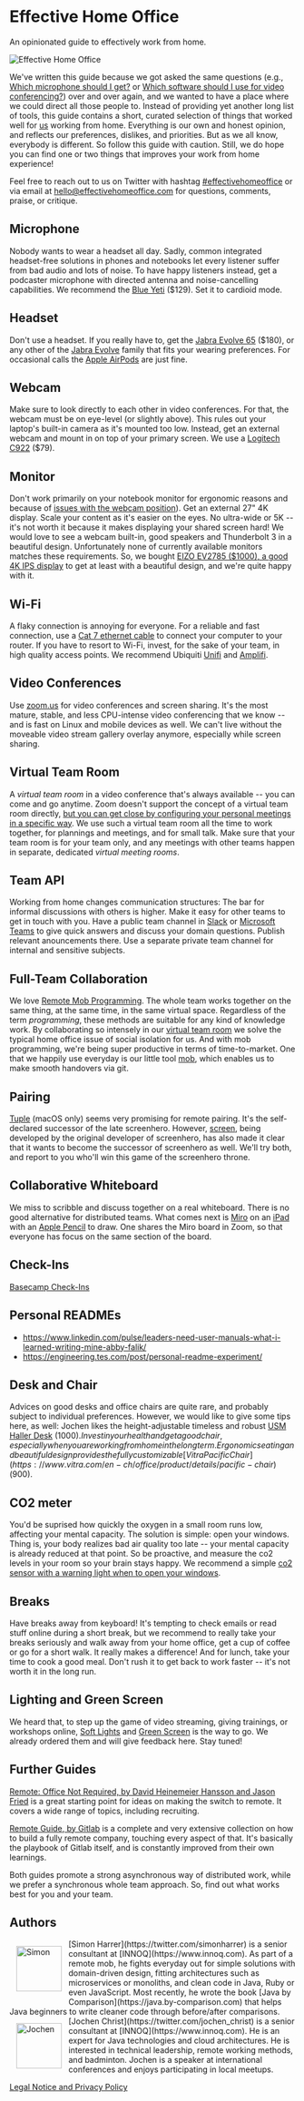 # Effective Home Office

An opinionated guide to effectively work from home.

![Effective Home Office](images/header.jpeg)

We've written this guide because we got asked the same questions (e.g., [Which microphone should I get?](#microphone) or [Which software should I use for video conferencing?](#video-conferences)) over and over again, and we wanted to have a place where we could direct all those people to. 
Instead of providing yet another long list of tools, this guide contains a short, curated selection of things that worked well for [us](#authors) working from home.
Everything is our own and honest opinion, and reflects our preferences, dislikes, and priorities.
But as we all know, everybody is different. 
So follow this guide with caution. 
Still, we do hope you can find one or two things that improves your work from home experience!

Feel free to reach out to us on Twitter with hashtag [#effectivehomeoffice](https://twitter.com/hashtag/effectivehomeoffice) or via email at [hello@effectivehomeoffice.com](mailto:hello@effectivehomeoffice.com) for questions, comments, praise, or critique.

## Microphone

Nobody wants to wear a headset all day.
Sadly, common integrated headset-free solutions in phones and notebooks let every listener suffer from bad audio and lots of noise.
To have happy listeners instead, get a podcaster microphone with directed antenna and noise-cancelling capabilities.
We recommend the [Blue Yeti](https://www.bluedesigns.com/products/yeti/) ($129). Set it to cardioid mode.

## Headset

Don't use a headset. 
If you really have to, get the [Jabra Evolve 65](https://www.jabra.com/business/office-headsets/jabra-evolve/jabra-evolve-65) ($180), or any other of the [Jabra Evolve](https://www.jabra.com/business/office-headsets/jabra-evolve) family that fits your wearing preferences. 
For occasional calls the [Apple AirPods](https://www.apple.com/airpods/) are just fine.

## Webcam

Make sure to look directly to each other in video conferences.
For that, the webcam must be on eye-level (or slightly above).
This rules out your laptop's built-in camera as it's mounted too low.
Instead, get an external webcam and mount in on top of your primary screen.
We use a [Logitech C922](https://www.logitech.com/en-us/product/c922-pro-stream-webcam) ($79).

## Monitor

Don't work primarily on your notebook monitor for ergonomic reasons and because of [issues with the webcam position](#webcam)). 
Get an external 27" 4K display. 
Scale your content as it's easier on the eyes.
No ultra-wide or 5K -- it's not worth it because it makes displaying your shared screen hard!
We would love to see a webcam built-in, good speakers and Thunderbolt 3 in a beautiful design.
Unfortunately none of currently available monitors matches these requirements. 
So, we bought [EIZO EV2785 ($1000), a good 4K IPS display](https://www.eizoglobal.com/products/flexscan/ev2785/index.html) to get at least with a beautiful design, and we're quite happy with it.

## Wi-Fi

A flaky connection is annoying for everyone.
For a reliable and fast connection, use a [Cat 7 ethernet cable](https://www.amazon.com/AmazonBasics-Network-Ethernet-Patch-Cable/dp/B013PUMX8I) to connect your computer to your router.
If you have to resort to Wi-Fi, invest, for the sake of your team, in high quality access points.
We recommend Ubiquiti [Unifi](https://www.ui.com/unifi/unifi-ap-ac-pro/) and [Amplifi](https://amplifi.com/amplifi-hd).

## Video Conferences

Use [zoom.us](https://zoom.us/) for video conferences and screen sharing. 
It's the most mature, stable, and less CPU-intense video conferencing that we know -- and is fast on Linux and mobile devices as well.
We can't live without the moveable video stream gallery overlay anymore, especially while screen sharing.

## Virtual Team Room

A *virtual team room* in a video conference that's always available -- you can come and go anytime.
Zoom doesn't support the concept of a virtual team room directly, [but you can get close by configuring your personal meetings in a specific way](/setup-zoom-as-virtual-team-room).
We use such a virtual team room all the time to work together, for plannings and meetings, and for small talk.
Make sure that your team room is for your team only, and any meetings with other teams happen in separate, dedicated *virtual meeting rooms*.

## Team API

Working from home changes communication structures: The bar for informal discussions with others is higher.
Make it easy for other teams to get in touch with you.
Have a public team channel in [Slack](https://slack.com/) or [Microsoft Teams](https://products.office.com/en-US/microsoft-teams/group-chat-software/) to give quick answers and discuss your domain questions.
Publish relevant anouncements there.
Use a separate private team channel for internal and sensitive subjects.

## Full-Team Collaboration

We love [Remote Mob Programming](https://www.remotemobprogramming.org/).
The whole team works together on the same thing, at the same time, in the same virtual space.
Regardless of the term *programming*, these methods are suitable for any kind of knowledge work.
By collaborating so intensely in our [virtual team room](#virtual-team-room) we solve the typical home office issue of social isolation for us. 
And with mob programming, we're being super productive in terms of time-to-market.
One that we happily use everyday is our little tool [mob](https://github.com/remotemobprogramming/mob), which enables us to make smooth handovers via git.

## Pairing

[Tuple](https://tuple.app/) (macOS only) seems very promising for remote pairing. 
It's the self-declared successor of the late screenhero. 
However, [screen](https://screen.so), being developed by the original developer of screenhero, has also made it clear that it wants to become the successor of screenhero as well.
We'll try both, and report to you who'll win this game of the screenhero throne.

## Collaborative Whiteboard

We miss to scribble and discuss together on a real whiteboard.
There is no good alternative for distributed teams.
What comes next is [Miro](https://miro.com/) on an [iPad](https://www.apple.com/ipad-pro/) with an [Apple Pencil](https://www.apple.com/apple-pencil/) to draw. 
One shares the Miro board in Zoom, so that everyone has focus on the same section of the board.

## Check-Ins

[Basecamp Check-Ins](https://basecamp.com/features/checkins)

## Personal READMEs

- https://www.linkedin.com/pulse/leaders-need-user-manuals-what-i-learned-writing-mine-abby-falik/
- https://engineering.tes.com/post/personal-readme-experiment/

## Desk and Chair

Advices on good desks and office chairs are quite rare, and probably subject to individual preferences. However, we would like to give some tips here, as well:
Jochen likes the height-adjustable timeless and robust [USM Haller Desk](https://www.usm.com/en/residential/products/usm-haller-collection/usm-haller-tables-and-desks/) ($1000).
Invest in your health and get a good chair, especially when you are working from home in the long term. 
Ergonomic seating and beautiful design provides the fully customizable [Vitra Pacific Chair](https://www.vitra.com/en-ch/office/product/details/pacific-chair) ($900).

## CO2 meter

You'd be suprised how quickly the oxygen in a small room runs low, affecting your mental capacity.
The solution is simple: open your windows.
Thing is, your body realizes bad air quality too late -- your mental capacity is already reduced at that point.
So be proactive, and measure the co2 levels in your room so your brain stays happy.
We recommend a simple [co2 sensor with a warning light when to open your windows](https://www.amazon.de/dp/B00TH3OW4Q/).

## Breaks

Have breaks away from keyboard! 
It's tempting to check emails or read stuff online during a short break, but we recommend to really take your breaks seriously and walk away from your home office, get a cup of coffee or go for a short walk. 
It really makes a difference! 
And for lunch, take your time to cook a good meal. 
Don't rush it to get back to work faster -- it's not worth it in the long run.

## Lighting and Green Screen

We heard that, to step up the game of video streaming, giving trainings, or workshops online, [Soft Lights](https://www.elgato.com/en/gaming/key-light) and [Green Screen](https://www.elgato.com/en/gaming/green-screen) is the way to go. 
We already ordered them and will give feedback here. 
Stay tuned!

## Further Guides

[Remote: Office Not Required, by David Heinemeier Hansson and Jason Fried](https://basecamp.com/books/remote) is a great starting point for ideas on making the switch to remote. It covers a wide range of topics, including recruiting.

[Remote Guide, by Gitlab](https://about.gitlab.com/company/culture/all-remote/) is a complete and very extensive collection on how to build a fully remote company, touching every aspect of that. It's basically the playbook of Gitlab itself, and is constantly improved from their own learnings.

Both guides promote a strong asynchronous way of distributed work, while we prefer a synchronous whole team approach.
So, find out what works best for you and your team.

## Authors

<img src="images/simon-avatar.png" alt="Simon" width="80" style="float:left; padding: 12px">
[Simon Harrer](https://twitter.com/simonharrer) is a senior consultant at [INNOQ](https://www.innoq.com). As part of a remote mob, he fights everyday out for simple solutions with domain-driven design, fitting architectures such as microservices or monoliths, and clean code in Java, Ruby or even JavaScript. Most recently, he wrote the book [Java by Comparison](https://java.by-comparison.com) that helps Java beginners to write cleaner code through before/after comparisons.

<img src="images/jochen-avatar.png" alt="Jochen" width="80" style="float:left; padding: 12px">
[Jochen Christ](https://twitter.com/jochen_christ) is a senior consultant at [INNOQ](https://www.innoq.com). He is an expert for Java technologies and cloud architectures. He is interested in technical leadership, remote working methods, and badminton. Jochen is a speaker at international conferences and enjoys participating in local meetups.

<div style="clear:both"/>

[Legal Notice and Privacy Policy](/legal)

<script async defer src="https://cdn.simpleanalytics.io/hello.js"></script>
<noscript><img src="https://api.simpleanalytics.io/hello.gif" alt=""></noscript>
